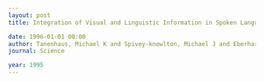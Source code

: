 ```yaml
---
layout: post
title: Integration of Visual and Linguistic Information in Spoken Language Comprehension Published by  - American Association for the Advancement of Science Stable URL  - http://www.jstor.org/stable/2888637 JSTOR is a not-for-profit service that helps scholars , r

date: 1996-01-01 00:00
author: Tanenhaus, Michael K and Spivey-knowlton, Michael J and Eberhard, Kathleen M and Sedivy, Julie C and Tanenhaus, Michael K and Spivey-knowlton, Michael J and Eberhard, Kathleen M and Sedivy, Julie C
journal: Science

year: 1995
---
```



